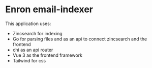 # Enron email-indexer

This application uses:
- Zincsearch for indexing
- Go for parsing files and as an api to connect zincsearch and the frontend
- chi as an api router
- Vue 3 as the frontend framework
- Tailwind for css
